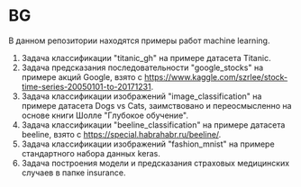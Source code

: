 # BG
В данном репозитории находятся примеры работ machine learning.
1. Задача классификации "titanic_gh" на примере датасета Titanic.
2. Задача предсказания последовательности "google_stocks" на примере акций Google, взято с https://www.kaggle.com/szrlee/stock-time-series-20050101-to-20171231.
3. Задача классификации изображений "image_classification" на примере датасета Dogs vs Cats, заимствовано и переосмысленно на основе книги Шолле "Глубокое обучение".
4. Задача классификации "beeline_classification" на примере датасета beeline, взято с https://special.habrahabr.ru/beeline/.
5. Задача классификации изображений "fashion_mnist" на примере стандартного набора данных keras.
6. Задача построения модели и предсказания страховых медицинских случаев в папке insurance.
